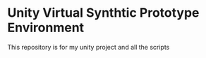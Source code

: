 # Unity Virtual Synthtic Prototype Environment
 This repository is for my unity project and all the scripts
